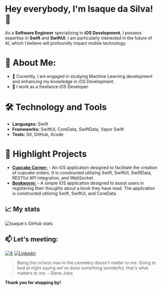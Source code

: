 # Hey everybody, I'm Isaque da Silva! 👋

As a **Software Engineer** specializing in **iOS Development**, I possess expertise in **Swift** and **SwiftUI**. I am particularly interested in the future of AI, which I believe will profoundly impact mobile technology.

# 🚀 About Me:
- 🌱 Currently, I am engaged in studying Machine Learning development and enhancing my knowledge in iOS Development.
- 💼 I work as a freelance iOS Developer.

# 🛠️ Technology and Tools
* **Languages:** Swift
* **Frameworks:** SwiftUI, CoreData, SwiftData, Vapor Swift
* **Tools:** Git, GitHub, Xcode

# 🌟 Highlight Projects
- [**Cupcake Corner:**](https://github.com/isaqueDaSilva/CupcakeCorner) - An iOS application designed to facilitate the creation of cupcake orders. It is constructed utilizing Swift, SwiftUI, SwiftData, RESTful API integration, and WebSocket.
- [**Bookworm:**](https://github.com/isaqueDaSilva/Bookworm.git) - A simple iOS application designed to assist users in registering their thoughts about a book they have read. The application is constructed utilizing Swift, SwiftUI, and CoreData.

## 📈 My stats
![Isaque's GitHub stats](https://github-readme-stats.vercel.app/api?username=isaqueDaSilva&show_icons=true&theme=radical)

## 📫 Let's meeting:
[![X](https://skillicons.dev/icons?i=twitter)](https://x.com/dev_zaquin?s=21)
[![Linkedin](https://skillicons.dev/icons?i=linkedin)](www.linkedin.com/in/dev-zaquin71)

> Being the richest man in the cemetery doesn't matter to me. Going to bed at night saying we've done something wonderful, that's what matters to me. - Steve Jobs
> 
**Thank you for stopping by!**
<!--
**isaqueDaSilva/isaqueDaSilva** is a ✨ _special_ ✨ repository because its `README.md` (this file) appears on your GitHub profile.

Here are some ideas to get you started:

- 🔭 I’m currently working on ...
- 🌱 I’m currently learning ...
- 👯 I’m looking to collaborate on ...
- 🤔 I’m looking for help with ...
- 💬 Ask me about ...
- 📫 How to reach me: ...
- 😄 Pronouns: ...
- ⚡ Fun fact: ...
-->
